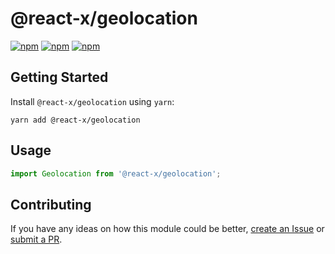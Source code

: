 # @react-x/geolocation

[![npm](https://img.shields.io/npm/v/@react-x/geolocation.svg)](https://www.npmjs.com/package/@react-x/geolocation)
[![npm](https://img.shields.io/npm/dt/@react-x/geolocation.svg)](https://www.npmjs.com/package/@react-x/geolocation)
[![npm](https://img.shields.io/npm/l/@react-x/geolocation.svg)](https://github.com/negativetwelve/react-x/blob/master/LICENSE)

## Getting Started

Install `@react-x/geolocation` using `yarn`:

```shell
yarn add @react-x/geolocation
```

## Usage

```javascript
import Geolocation from '@react-x/geolocation';
```

## Contributing

If you have any ideas on how this module could be better, [create an Issue](https://github.com/negativetwelve/react-x/issues) or [submit a PR](https://github.com/negativetwelve/react-x/pulls).

